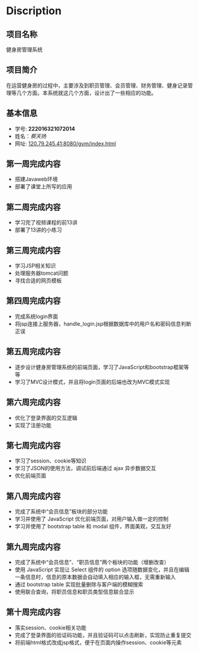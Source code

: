 # Discription

## 项目名称
健身房管理系统

## 项目简介
在运营健身房的过程中，主要涉及到职员管理、会员管理、财务管理、健身记录管理等几个方面。本系统就这几个方面，设计出了一些相应的功能。
## 基本信息
- 学号: **222016321072014**
- 姓名：*蔡天扬*
- 网址: [120.79.245.41:8080/gym/index.html](http://120.79.245.41:8080/gym/index.html)


## 第一周完成内容
- 搭建Javaweb环境
- 部署了课堂上所写的应用

## 第二周完成内容
- 学习完了视频课程的前13讲
- 部署了13讲的小练习

## 第三周完成内容
- 学习JSP相关知识
- 处理服务器tomcat问题
- 寻找合适的网页模板

## 第四周完成内容
- 完成系统login界面
- 将jsp连接上服务器，handle_login.jsp根据数据库中的用户名和密码信息判断正误

## 第五周完成内容
- 逐步设计健身房管理系统的前端页面，学习了JavaScript和bootstrap框架等等
- 学习了MVC设计模式，并且将login页面的后端也改为MVC模式实现

## 第六周完成内容
- 优化了登录界面的交互逻辑
- 实现了注册功能

## 第七周完成内容
- 学习了session、cookie等知识
- 学习了JSON的使用方法，调试前后端通过 ajax 异步数据交互
- 优化前端页面

## 第八周完成内容
- 完成了系统中“会员信息”板块的部分功能
- 学习并使用了 JavaScript 优化前端页面，对用户输入做一定的控制
- 学习并使用了 bootstrap table 和 modal 组件，界面美观，交互友好

## 第九周完成内容
- 完成了系统中“会员信息”、“职员信息”两个板块的功能（增删改查）
- 使用 JavaScript 实现让 Select 组件的 option 选项随数据变化，并且在编辑一条信息时，信息的原本数据会自动填入相应的输入框，无需重新输入
- 通过 bootstrap table 实现批量删除与客户端的模糊搜索
- 使用联合查询，将职员信息和职员类型信息联合显示

## 第十周完成内容
- 落实session、cookie相关功能
- 完成了登录界面的验证码功能，并且验证码可以点击刷新，实现防止重复提交
- 将前端html格式改成jsp格式，便于在页面内操作session、cookie等元素
